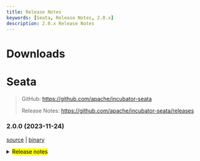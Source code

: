 ```yaml
---
title: Release Notes
keywords: [Seata, Release Notes, 2.0.x]
description: 2.0.x Release Notes
---
```



# Downloads

# Seata

> GitHub: <https://github.com/apache/incubator-seata>
>
> Release Notes: <https://github.com/apache/incubator-seata/releases>

### 2.0.0 (2023-11-24)

[source](https://github.com/apache/incubator-seata/archive/v2.0.0.zip) |
[binary](https://github.com/apache/incubator-seata/releases/download/v2.0.0/seata-server-2.0.0.zip)

<details>
  <summary><mark>Release notes</mark></summary>

### Seata 2.0.0

Seata 2.0.0 Released

Seata is an easy-to-use, high-performance, open source distributed transaction solution.

The version is updated as follows:

### feature

- [[#5165](https://github.com/apache/incubator-seata/pull/5165)] optimize TCC structure, supporting API access. add integration layer module(seata-integration-tx-api) for transaction process definition and proxy enhancement.
- [[#5352](https://github.com/apache/incubator-seata/pull/5352)] add jackson json parser and gson json parser for tcc business action context
- [[#5377](https://github.com/apache/incubator-seata/pull/5377)] make AbstractHttpExecutor.class support http put
- [[#5396](https://github.com/apache/incubator-seata/pull/5396)] TC log appender metric
- [[#5118](https://github.com/apache/incubator-seata/pull/5118)] support two-stage concurrent notification execution
- [[#5529](https://github.com/apache/incubator-seata/pull/5529)] docker image supports JVM parameter injection
- [[#3887](https://github.com/apache/incubator-seata/pull/3887)] add SQL Server database support in AT mode
- [[#4033](https://github.com/apache/incubator-seata/pull/4033)] add SQLServer support for Server DB storage mode
- [[#5600](https://github.com/apache/incubator-seata/pull/5600)] feature: support trace the transaction link according to the XID
- [[#5357](https://github.com/apache/incubator-seata/pull/5357)] feature: console integration saga-statemachine-designer
- [[#5717](https://github.com/apache/incubator-seata/pull/5717)] compatible with file.conf and registry.conf configurations in version 1.4.2 and below
- [[#5842](https://github.com/apache/incubator-seata/pull/5842)] adding metainfo to docker image
- [[#5902](https://github.com/apache/incubator-seata/pull/5902)] support IPv6
- [[#5907](https://github.com/apache/incubator-seata/pull/5907)] support polardb-x 2.0 in AT mode
- [[#5932](https://github.com/apache/incubator-seata/pull/5932)] support Dameng database
- [[#5946](https://github.com/apache/incubator-seata/pull/5946)] add sqlserver's adaptation to the console paging interface
- [[#5226](https://github.com/apache/incubator-seata/pull/5226)] support raft cluster and store mode

### bugfix

- [[#5677](https://github.com/apache/incubator-seata/pull/5677)] fix saga mode serviceTask inputParams json autoType convert exception
- [[#5277](https://github.com/apache/incubator-seata/pull/5277)] fix server console has queried the released lock
- [[#5282](https://github.com/apache/incubator-seata/pull/5282)] parallel request handle throw IndexOutOfBoundsException
- [[#5294](https://github.com/apache/incubator-seata/pull/5294)] fix auto-increment of pk columns in PostgreSQL/Oracle in AT mode
- [[#5298](https://github.com/apache/incubator-seata/pull/5298)] don't remove GlobalSession when retry rollback or retry commit timeout
- [[#5304](https://github.com/apache/incubator-seata/pull/5304)] remove RollbackRetryTimeout sessions during in file storage recover
- [[#5310](https://github.com/apache/incubator-seata/pull/5310)] fix that keywords don't add escaped characters
- [[#5318](https://github.com/apache/incubator-seata/pull/5318)] fix G1 jvm parameter in jdk8
- [[#5330](https://github.com/apache/incubator-seata/pull/5330)] fix bugs found in unit tests
- [[#5337](https://github.com/apache/incubator-seata/pull/5337)] fix bugs found in feature#5165 about sorting problem of multiple interceptor under the spring used environment, by the way fix the BeforeTransaction(AfterTransaction) transaction ordering problem when the order is consistent
- [[#5347](https://github.com/apache/incubator-seata/pull/5347)] Fix console print `unauthorized error`
- [[#5355](https://github.com/apache/incubator-seata/pull/5355)] fix bug when customizing context-path
- [[#5362](https://github.com/apache/incubator-seata/pull/5362)] fix When the rollback logic on the TC side returns RollbackFailed, the custom FailureHandler is not executed
- [[#5373](https://github.com/apache/incubator-seata/pull/5373)] fix transaction timeout on client side not execute hook and failureHandler
- [[#5395](https://github.com/apache/incubator-seata/pull/5395)] check if table meta cache should be refreshed in AT mode
- [[#5426](https://github.com/apache/incubator-seata/pull/5426)] fix the GlobalTransactional annotation npe issue.
- [[#5464](https://github.com/apache/incubator-seata/pull/5464)] fix global session is always begin in saga mode
- [[#5478](https://github.com/apache/incubator-seata/pull/5478)] fix finished transaction swallows exception when committing
- [[#5490](https://github.com/apache/incubator-seata/pull/5490)] fix method name not print in logs
- [[#5449](https://github.com/apache/incubator-seata/pull/5449)] fix Oracle XA transaction reentrant issues
- [[#5462](https://github.com/apache/incubator-seata/pull/5462)] fix if using `@GlobalTransactional` in RM, `ShouldNeverHappenException` will be thrown
- [[#5498](https://github.com/apache/incubator-seata/pull/5498)] bugfix: fix the full table scan issue with 'setDate' condition in Oracle 10g
- [[#5531](https://github.com/apache/incubator-seata/pull/5531)] fix the log file path was loaded incorrectly
- [[#5523](https://github.com/apache/incubator-seata/pull/5523)] fix GlobalStatus=9 can't be cleared in DB storage mode
- [[#5558](https://github.com/apache/incubator-seata/pull/5558)] fix mariadb rollback failed
- [[#5556](https://github.com/apache/incubator-seata/pull/5556)] fix oracle insert undolog failed
- [[#5579](https://github.com/apache/incubator-seata/pull/5579)] fix RM_CHANNELS get npe when resourceId is empty
- [[#5577](https://github.com/apache/incubator-seata/pull/5577)] fix grpc interceptor xid unbinding problem
- [[#5594](https://github.com/apache/incubator-seata/pull/5594)] fix log in participant transaction role
- [[#5604](https://github.com/apache/incubator-seata/pull/5604)] fix the `asyncCommit` and `queueToRetryCommit` always failed in db mode
- [[#5658](https://github.com/apache/incubator-seata/pull/5658)] bugfix: fix escaped characters for upper and lower case column names
- [[#5661](https://github.com/apache/incubator-seata/pull/5661)] bugfix: the timeout is null when the connectionProxyXA connection is reused
- [[#5679](https://github.com/apache/incubator-seata/pull/5679)] bugfix: fix compatibility between xxx.grouplist and grouplist.xxx configuration items
- [[#5715](https://github.com/apache/incubator-seata/pull/5715)] fix get configuration item contains underlined error
- [[#5748](https://github.com/apache/incubator-seata/pull/5748)] case of the pk col-name in the business sql is inconsistent with the case in the table metadata, resulting in a rollback failure
- [[#5745](https://github.com/apache/incubator-seata/pull/5745)] fix the problem that the parameter prefix requirement of the setAttachment method in sofa-rpc is not met
- [[#5772](https://github.com/apache/incubator-seata/pull/5762)] change some fields type of TableMetaCache to avoid integer overflow
- [[#5787](https://github.com/apache/incubator-seata/pull/5794)] Solution cluster cannot be customized when redis serves as the registry
- [[#5810](https://github.com/apache/incubator-seata/pull/5810)] fix XA transaction start exception and rollback failure caused by druid dependency conflict
- [[#5821](https://github.com/apache/incubator-seata/pull/5821)] fix insert executor keywords unescape
- [[#5835](https://github.com/apache/incubator-seata/pull/5835)] bugfix: fix TC retry rollback wrongly, after the XA transaction fail and rollback
- [[#5881](https://github.com/apache/incubator-seata/pull/5880)] fix delete branch table unlock failed
- [[#5930](https://github.com/apache/incubator-seata/pull/5930)] fix the issue of missing sentinel password in store redis mode
- [[#5958](https://github.com/apache/incubator-seata/pull/5958)] required to be unlocked when a re-election occurs in a commit state
- [[#5971](https://github.com/apache/incubator-seata/pull/5971)] fix some configurations that are not deprecated show "Deprecated"
- [[#5977](https://github.com/apache/incubator-seata/pull/5977)] fix that rpcserver is not closed when raftServer is closed
- [[#5954](https://github.com/apache/incubator-seata/pull/5954)] fix the issue of saved branch session status does not match the actual branch session status
- [[#5990](https://github.com/apache/incubator-seata/pull/5990)] fix the issue that the Lua script is not synchronized when the redis sentinel master node is down
- [[#5997](https://github.com/apache/incubator-seata/pull/5997)] fix global transaction hook repeat execute
- [[#6018](https://github.com/apache/incubator-seata/pull/6018)] fix incorrect metric report
- [[#6024](https://github.com/apache/incubator-seata/pull/6024)] fix the white screen after click the "View Global Lock" button on the transaction info page in the console
- [[#6015](https://github.com/apache/incubator-seata/pull/6015)] fix can't integrate dubbo with spring
- [[#6049](https://github.com/apache/incubator-seata/pull/6049)] fix registry type for raft under the network interruption did not carry out the sleep 1s
- [[#6050](https://github.com/apache/incubator-seata/pull/6050)] change RaftServer#destroy to wait all shutdown procedures
- [[#6033](https://github.com/apache/incubator-seata/pull/6033)] fix the isReference judgment logic in HSFRemotingParser, remove unnecessary judgment about FactoryBean

### optimize

- [[#5966](https://github.com/apache/incubator-seata/pull/5966)] decouple saga expression handling and remove evaluator package
- [[#5928](https://github.com/apache/incubator-seata/pull/5928)] add Saga statelang semantic validation
- [[#4858](https://github.com/apache/incubator-seata/pull/4858)] reorganize the usage of task session manager
- [[#4881](https://github.com/apache/incubator-seata/pull/4881)] reorganize the usage of Sessionmanager and listener
- [[#5273](https://github.com/apache/incubator-seata/pull/5273)] Optimize the compilation configuration of the `protobuf-maven-plugin` plug-in to solve the problem of too long command lines in higher versions.
- [[#5278](https://github.com/apache/incubator-seata/pull/5278)] clean multi-sessionmanager-instance pattern
- [[#5302](https://github.com/apache/incubator-seata/pull/5302)] remove startup script the -Xmn configuration
- [[#4880](https://github.com/apache/incubator-seata/pull/4880)] optimize logs when commit/rollback catch an exception
- [[#5322](https://github.com/apache/incubator-seata/pull/5322)] optimize the log of SPI
- [[#5326](https://github.com/apache/incubator-seata/pull/5326)] add time info for global transaction timeout log
- [[#5328](https://github.com/apache/incubator-seata/pull/5333)] add corresponding lua implementation for Redis mode of global transaction and transaction storage
- [[#5341](https://github.com/apache/incubator-seata/pull/5341)] optimize gRPC Interceptor for TCC mode
- [[#5342](https://github.com/apache/incubator-seata/pull/5342)] optimize the check of the delay value of the TCC fence log clean task
- [[#5344](https://github.com/apache/incubator-seata/pull/5344)] add store mode,config type and registry type log info
- [[#5351](https://github.com/apache/incubator-seata/pull/5351)] optimize RPC filter for TCC mode
- [[#5354](https://github.com/apache/incubator-seata/pull/5354)] reconstruct the RPC integration module
- [[#5370](https://github.com/apache/incubator-seata/pull/5370)] optimize transaction fail handler
- [[#5431](https://github.com/apache/incubator-seata/pull/5431)] optimize github workflow
- [[#5461](https://github.com/apache/incubator-seata/pull/5461)] optimize license workflow
- [[#5456](https://github.com/apache/incubator-seata/pull/5456)] refactor ColumnUtils and EscapeHandler
- [[#5438](https://github.com/apache/incubator-seata/pull/5438)] optimize code style properties
- [[#5471](https://github.com/apache/incubator-seata/pull/5471)] optimize transaction log on client side
- [[#5485](https://github.com/apache/incubator-seata/pull/5485)] optimize server log output
- [[#4907](https://github.com/apache/incubator-seata/pull/4907)] optimize thread scheduling and code
- [[#5487](https://github.com/apache/incubator-seata/pull/5487)] mark the lockholder of branchsession as final
- [[#5519](https://github.com/apache/incubator-seata/pull/5519)] optimize FenceHandler for oracle
- [[#5501](https://github.com/apache/incubator-seata/pull/5501)] support updating transaction state with optimistic locking
- [[#5419](https://github.com/apache/incubator-seata/pull/5419)] optimize images based on java 8/17 and support maven-3.9.0
- [[#5549](https://github.com/apache/incubator-seata/pull/5549)] update expire gpg key and publish workflow
- [[#5576](https://github.com/apache/incubator-seata/pull/5576)] The common fence clean task is only initiated when useTCCFence is set to true
- [[#5623](https://github.com/apache/incubator-seata/pull/5623)] optimize possible conflict between asyncCommitting thread and retryCommitting thread
- [[#5553](https://github.com/apache/incubator-seata/pull/5553)] support case-sensitive attributes for table and column metadata
- [[#5563](https://github.com/apache/incubator-seata/pull/5563)] optimize: optimize channel availability thread log output
- [[#5644](https://github.com/apache/incubator-seata/pull/5644)] optimize server logs print
- [[#5680](https://github.com/apache/incubator-seata/pull/5680)] optimize escape character for case of columnNames
- [[#5686](https://github.com/apache/incubator-seata/pull/5686)] optimize: optimize license check actions
- [[#5714](https://github.com/apache/incubator-seata/pull/5714)] optimize distributed lock log
- [[#5723](https://github.com/apache/incubator-seata/pull/5723)] optimize docker default timezone
- [[#5779](https://github.com/apache/incubator-seata/pull/5779)] remove unnecessary log outputs and unify the log output path.
- [[#5802](https://github.com/apache/incubator-seata/pull/5802)] set server's transaction level to READ_COMMITTED
- [[#5783](https://github.com/apache/incubator-seata/pull/5783)] support the nacos application name property
- [[#5524](https://github.com/apache/incubator-seata/pull/5524)] support for more operational commands in seata-server.sh
- [[#5836](https://github.com/apache/incubator-seata/pull/5836)] separate MySQL from Mariadb implementations
- [[#5869](https://github.com/apache/incubator-seata/pull/5869)] some minor syntax optimization
- [[#5885](https://github.com/apache/incubator-seata/pull/5885)] optimize log in ConnectionProxyXA
- [[#5894](https://github.com/apache/incubator-seata/pull/5894)] remove dependency without license
- [[#5895](https://github.com/apache/incubator-seata/pull/5895)] remove 7z format compression support
- [[#5896](https://github.com/apache/incubator-seata/pull/5896)] remove mariadb.jdbc dependency
- [[#5384](https://github.com/apache/incubator-seata/pull/5384)] unified project version
- [[#5419](https://github.com/apache/incubator-seata/pull/5419)] publish images based on java 8/17 and support maven-3.9.0
- [[#5829](https://github.com/apache/incubator-seata/pull/5829)] fix codecov chart not display
- [[#5878](https://github.com/apache/incubator-seata/pull/5878)] optimize `httpcore` and `httpclient` dependencies
- [[#5917](https://github.com/apache/incubator-seata/pull/5917)] upgrade native-lib-loader version
- [[#5926](https://github.com/apache/incubator-seata/pull/5926)] optimize some scripts related to Apollo
- [[#5938](https://github.com/apache/incubator-seata/pull/5938)] support jmx port in seata
- [[#5944](https://github.com/apache/incubator-seata/pull/5944)] optimize: fix build action warning
- [[#5951](https://github.com/apache/incubator-seata/pull/5951)] remove un support config in jdk17
- [[#5959](https://github.com/apache/incubator-seata/pull/5959)] modify code style and remove unused import
- [[#6002](https://github.com/apache/incubator-seata/pull/6002)] remove fst serialization
- [[#6045](https://github.com/apache/incubator-seata/pull/6045)] optimize derivative product check base on mysql

### security

- [[#5642](https://github.com/apache/incubator-seata/pull/5642)] add Hessian Serializer WhiteDenyList
- [[#5694](https://github.com/apache/incubator-seata/pull/5694)] fix several node.js security vulnerabilities
- [[#5801](https://github.com/apache/incubator-seata/pull/5801)] fix some dependencies vulnerability
- [[#5805](https://github.com/apache/incubator-seata/pull/5805)] fix some serializer vulnerabilities
- [[#5868](https://github.com/apache/incubator-seata/pull/5868)] fix npm package vulnerabilities
- [[#5916](https://github.com/apache/incubator-seata/pull/5916)] upgrade nodejs dependency
- [[#5942](https://github.com/apache/incubator-seata/pull/5942)] upgrade dependencies version
- [[#5987](https://github.com/apache/incubator-seata/pull/5987)] upgrade some dependencies version
- [[#6013](https://github.com/apache/incubator-seata/pull/6013)] upgrade seata-server spring version

### test

- [[#5308](https://github.com/apache/incubator-seata/pull/5308)] add unit test [FileLoader, ObjectHolder, StringUtils]
- [[#5309](https://github.com/apache/incubator-seata/pull/5309)] add unit test [ArrayUtils, ConfigTools, MapUtil]
- [[#5335](https://github.com/apache/incubator-seata/pull/5335)] add unit test [EnhancedServiceLoader,ExtensionDefinition,SizeUtilTest,ReflectionUtil,LowerCaseLinkHashMap,FileLoader,ObjectHolder]
- [[#5367](https://github.com/apache/incubator-seata/pull/5367)] fix UpdateExecutorTest failed
- [[#5383](https://github.com/apache/incubator-seata/pull/5383)] fix multi spring version test failed
- [[#5391](https://github.com/apache/incubator-seata/pull/5391)] add unit test for config module
- [[#5428](https://github.com/apache/incubator-seata/pull/5428)] fix FileTransactionStoreManagerTest failed
- [[#5622](https://github.com/apache/incubator-seata/pull/5622)] add unit test [ExporterType, RegistryType]
- [[#5637](https://github.com/apache/incubator-seata/pull/5637)] add unit test [BatchResultMessage, HeartbeatMessage, RegisterRMResponse, ResultCode, RegisterTMResponse, MergeResultMessage, MergedWarpMessage, Version]
- [[#5893](https://github.com/apache/incubator-seata/pull/5893)] remove sofa test cases
- [[#5845](https://github.com/apache/incubator-seata/pull/5845)] upgrade druid and add `test-druid.yml`
- [[#5863](https://github.com/apache/incubator-seata/pull/5863)] fix unit test in java 21
- [[#5986](https://github.com/apache/incubator-seata/pull/5986)] fix zookeeper UT failed
- [[#5995](https://github.com/apache/incubator-seata/pull/5995)] add test cases for RaftClusterMetadataMsg
- [[#6001](https://github.com/apache/incubator-seata/pull/6001)] add test cases for RaftMsgExecute under branch package
- [[#5996](https://github.com/apache/incubator-seata/pull/5996)] add test cases for RaftMsgExecute under global package
- [[#6003](https://github.com/apache/incubator-seata/pull/6003)] add test cases for RaftMsgExecute under lock package
- [[#6005](https://github.com/apache/incubator-seata/pull/6005)] fix saga async tests undefined behavior
- [[#6009](https://github.com/apache/incubator-seata/pull/6009)] add test cases for RaftServerFactory
- [[#6052](https://github.com/apache/incubator-seata/pull/6052)] upgrade springboot and spring version for server for test

### Contributors

Thanks to these contributors for their code commits. Please report an unintended omission.

- [slievrly](https://github.com/slievrly)
- [xssdpgy](https://github.com/xssdpgy)
- [albumenj](https://github.com/albumenj)
- [PeppaO](https://github.com/PeppaO)
- [yuruixin](https://github.com/yuruixin)
- [CrazyLionLi](https://github.com/JavaLionLi)
- [xingfudeshi](https://github.com/xingfudeshi)
- [Bughue](https://github.com/Bughue)
- [pengten](https://github.com/pengten)
- [wangliang181230](https://github.com/wangliang181230)
- [GoodBoyCoder](https://github.com/GoodBoyCoder)
- [funky-eyes](https://github.com/funky-eyes)
- [isharpever](https://github.com/isharpever)
- [mxsm](https://github.com/mxsm)
- [liuqiufeng](https://github.com/liuqiufeng)
- [l81893521](https://github.com/l81893521)
- [dmego](https://github.com/dmego)
- [zsp419](https://github.com/zsp419)
- [tuwenlin](https://github.com/tuwenlin)
- [sixlei](https://github.com/sixlei)
- [yixia](https://github.com/wt-better)
- [capthua](https://github.com/capthua)
- [robynron](https://github.com/robynron)
- [XQDD](https://github.com/XQDD)
- [Weelerer](https://github.com/Weelerer)
- [Ifdevil](https://github.com/Ifdevil)
- [iquanzhan](https://github.com/iquanzhan)
- [leizhiyuan](https://github.com/leizhiyuan)
- [Aruato](https://github.com/Aruato)
- [ggbocoder](https://github.com/ggbocoder)
- [ptyin](https://github.com/ptyin)
- [jsbxyyx](https://github.com/jsbxyyx)
- [xxxcrel](https://github.com/xxxcrel)
- [fengzhenhai168](https://github.com/fengzhenhai168)
- [tobehardest](https://github.com/tobehardest)
- [leezongjie](https://github.com/leezongjie)

Also, we receive many valuable issues, questions and advices from our community. Thanks for you all.

#### Link

- **Seata:** <https://github.com/apache/incubator-seata>
- **Seata-Samples:** <https://github.com/apache/incubator-seata-samples>
- **Release:** <https://github.com/apache/incubator-seata/releases>
- **WebSite:** <https://seata.apache.org>

</details>
